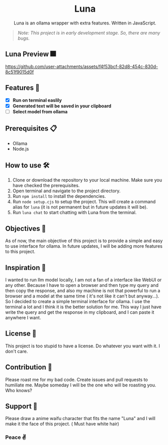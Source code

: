 <div align="center">
<h1>Luna</h1>
<p>
    Luna is an ollama wrapper with extra features. Written in JavaScript.
</p>
</div>

>*Note: This project is in early development stage. So, there are many bugs.*

## Luna Preview 🎆

https://github.com/user-attachments/assets/f4f53bcf-82d8-454c-830d-8c51f9015d0f

## Features 🌟
- [x] **Run on terminal easlily**
- [x] **Generated text will be saved in your clipboard**
- [ ] **Select model from ollama**

## Prerequisites 📋
- Ollama 
- Node.js

## How to use 🛠️
1. Clone or download the repository to your local machine. Make sure you have checked the prerequisites. 
2. Open terminal and navigate to the project directory.
3. Run `npm install` to install the dependencies.
4. Run `node setup.cjs` to setup the project. This will create a command alias for `luna` (it is not permanent but in future updates it will be).
5. Run `luna chat` to start chatting with Luna from the terminal.

## Objectives 📝
As of now, the main objective of this project is to provide a simple and easy to use interface for ollama. In future updates, I will be adding more features to this project. 

## Inspiration 🌈
I wanted to run llm model locally, I am not a fan of a interface like WebUI or any other. Because I have to open a browser and then type my query and then copy the response, and also my machine is not that powerful to run a browser and a model at the same time ( it's not like it can't but anyway...). So I decided to create a simple terminal interface for ollama. I use the terminal a lot and I think it is the better solution for me. This way I just have write the query and get the response in my clipboard, and I can paste it anywhere I want.

## License 📜
This project is too stupid to have a license. Do whatever you want with it. I don't care.

## Contribution 🤝
Please roast me for my bad code. Create issues and pull requests to humiliate me. Maybe someday I will be the one who will be roasting you. Who knows?

## Support 🙏

Please draw a anime waifu character that fits the name "Luna" and I will make it the face of this project. ( Must have white hair)


### Peace ✌️

